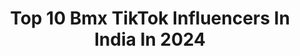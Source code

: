 ---
title: Top 10 Bmx TikTok Influencers In India In 2024
description: >-
  Find top bmx TikTok influencers in India in 2024. Most popular hashtags: #bmxboy #bmx #trending #team8e.
platform: TikTok
hits: 31
text_top: See the best TikTok influencers on inBeat.
text_bottom: inBeat aggregates 31 TikTok influencers like this in India for you to pitch.
profiles:
  - username: "sam_bmxer"
    fullname: >-
      Sameer Shaikh
    bio: >-
      BMX Rider (Mumbai) 🇮🇳 Team D17 Do follow on Instagram/ sameer_bmx
    location: "India"
    followers: 143700
    engagement: 827
    commentsToLikes: 0.015516
    id: ck9f1v86vaask0j785f9tisdi
    verified: false
    hashtags: "#lipsync, #kabirsingh, #sharethecare, #sambmxd17"
  - username: "yusufbmx"
    fullname: >-
      yusufbmx
    bio: >-
      Professional Bmx Rider ( India’s Gold Medalist🥇🏆) Instagram yusufbmx Teamd17
    location: "India"
    followers: 9600000
    engagement: 757
    commentsToLikes: 0.001802
    id: ck81szfqiu97k0j78yqr748fn
    verified: true
    hashtags: "#bmxlife, #bmxlove, #sports, #bmxyusuf"
  - username: "sayedavesh"
    fullname: >-
      sayedavesh
    bio: >-
      click up Instagram☝️accounts bmxstreet subscribe my YouTube channel link in bio
    location: "India"
    followers: 31000
    engagement: 934
    commentsToLikes: 0.006363
    id: ckbw0ub4mvzt50j23en92s6aj
    verified: false
    hashtags: "#2020, #sayedavesh, #jadsedardkomitao, #sallu"
  - username: "santosh_bmx_8e0"
    fullname: >-
      santosh_bmx_8e
    bio: >-
      Street BMX rider from India | team8e 
    location: "India"
    followers: 281200
    engagement: 834
    commentsToLikes: 0.002509
    id: cka9q1oak7gvv0i78xehhu3lf
    verified: true
    hashtags: "#team8e, #bmxlife, #santoshbmx, #trending"
  - username: "baazbmx_05"
    fullname: >-
      Baaz Khan
    bio: >-
      Professional BMX Rider INDIA🇮🇳 🥇Red Bull Street Maharaja👑 Instagram Baaz_bmx
    location: "India"
    followers: 263800
    engagement: 776
    commentsToLikes: 0.004135
    id: ckblhdmo3aw6g0j236377g8zz
    verified: false
    hashtags: "#act, #bmx, #comedia, #baazkhan"
  - username: "irfan_bmx"
    fullname: >-
      Irfan Bmx ❤️
    bio: >-
      Bombay🇮🇳 Insta: @irfanbmx_rider 📩Irfan.bmxer@gmail.com 🔥TeamD17 Edin 🌍
    location: "India"
    followers: 1900000
    engagement: 789
    commentsToLikes: 0.002992
    id: ck9nnhfmcp97b0j788rzs7qzx
    verified: true
    hashtags: "#bmxirfan, #bmxboy, #tiktokbmx, #irfanbmxstunt"
  - username: "amy_me0ww"
    fullname: >-
      amy_me0ww
    bio: >-
      🌈 follow me on insta 🌈 amy_me0ww
    location: "India"
    followers: 16100
    engagement: 899
    commentsToLikes: 0.007682
    id: ck8hrc3fs83xe0j78w0bwruu7
    verified: false
    hashtags: "#1million, #oldvideo, #friendshipgoals, #bmxboy"
  - username: "pravinhabib8e"
    fullname: >-
      pravin_habib_8e
    bio: >-
      follow me on Instagram ❤️❤️❤️
    location: "India"
    followers: 616900
    engagement: 893
    commentsToLikes: 0.005121
    id: ck8hs5kwsbv180j78dwyp34qw
    verified: true
    hashtags: "#bmx, #pravinhabib, #team8e, #hijama"
  - username: "jaspalmalhi2"
    fullname: >-
      Jaspalbmx_8e
    bio: >-
      🔥❤️Follow me on Instagram🔥❤️❤️ @jaspalbmx_8e
    location: "India"
    followers: 4000000
    engagement: 1012
    commentsToLikes: 0.001690
    id: ck8hnmny3rmhe0j78jxqohje7
    verified: true
    hashtags: ""
  - username: "bhavnaa.shah"
    fullname: >-
      BHAVNA SHAH
    bio: >-
      Keep supporting you amazing peeps❤️
    location: "India"
    followers: 192400
    engagement: 1063
    commentsToLikes: 0.004108
    id: ck9npv2c50st40j78ot6xiuwn
    verified: false
    hashtags: "#trend, #yusufbmx, #bmx, #bmxboy"
---